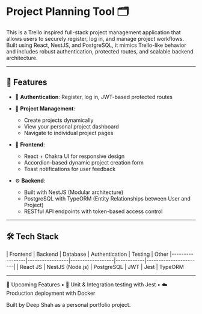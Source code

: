 # Project Planning Tool 🗂️

This is a Trello inspired full-stack project management application that allows users to securely register, log in, and manage project workflows. 
Built using React, NestJS, and PostgreSQL, it mimics Trello-like behavior and includes robust authentication, protected routes, and scalable backend architecture.

---

## 🚀 Features

- 🔐 **Authentication**: Register, log in, JWT-based protected routes

- 📁 **Project Management**:
  - Create projects dynamically
  - View your personal project dashboard
  - Navigate to individual project pages

- 🧩 **Frontend**:
  - React + Chakra UI for responsive design
  - Accordion-based dynamic project creation form
  - Toast notifications for user feedback

- ⚙️ **Backend**:
  - Built with NestJS (Modular architecture)
  - PostgreSQL with TypeORM (Entity Relationships between User and Project)
  - RESTful API endpoints with token-based access control


---

## 🛠️ Tech Stack

| Frontend        | Backend         | Database        | Authentication |  Testing  |  Other
|-----------------|-----------------|------------------|------------|-----------------------|
| React JS       | NestJS (Node.js) | PostgreSQL       | JWT        | Jest   |  TypeORM

---


🔄 Upcoming Features
	•	🧪 Unit & Integration testing with Jest
	•	☁️ Production deployment with Docker

Built by Deep Shah as a personal portfolio project.
